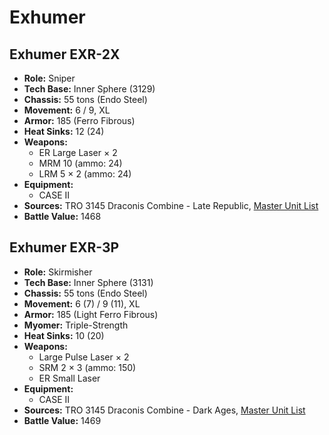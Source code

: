 # Exhumer
## Exhumer EXR-2X
- **Role:** Sniper
- **Tech Base:** Inner Sphere (3129)
- **Chassis:** 55 tons (Endo Steel)
- **Movement:** 6 / 9, XL
- **Armor:** 185 (Ferro Fibrous)
- **Heat Sinks:** 12 (24)
- **Weapons:**
  - ER Large Laser × 2
  - MRM 10 (ammo: 24)
  - LRM 5 × 2 (ammo: 24)
- **Equipment:**
  - CASE II
- **Sources:** TRO 3145 Draconis Combine - Late Republic, [Master Unit List](http://masterunitlist.info/Unit/Details/6410/exhumer-exr-2x)
- **Battle Value:** 1468

## Exhumer EXR-3P
- **Role:** Skirmisher
- **Tech Base:** Inner Sphere (3131)
- **Chassis:** 55 tons (Endo Steel)
- **Movement:** 6 (7) / 9 (11), XL
- **Armor:** 185 (Light Ferro Fibrous)
- **Myomer:** Triple-Strength
- **Heat Sinks:** 10 (20)
- **Weapons:**
  - Large Pulse Laser × 2
  - SRM 2 × 3 (ammo: 150)
  - ER Small Laser
- **Equipment:**
  - CASE II
- **Sources:** TRO 3145 Draconis Combine - Dark Ages, [Master Unit List](http://masterunitlist.info/Unit/Details/6411/exhumer-exr-3p)
- **Battle Value:** 1469

